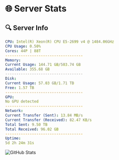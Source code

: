 # 🌐 Server Stats
## 🔍 Server Info
```yaml
CPU: Intel(R) Xeon(R) CPU E5-2699 v4 @ 1484.06GHz
CPU Usage: 0.50%
Cores: 44P | 88T
-----------------------------------
Memory:
Current Usage: 144.71 GB/503.74 GB
Available: 355.68 GB
-----------------------------------
Disk:
Current Usage: 57.03 GB/1.71 TB
Free: 1.57 TB
-----------------------------------
GPU:
No GPU detected
-----------------------------------
Network:
Current Transfer (Sent): 13.84 MB/s
Current Transfer (Received): 82.47 KB/s
Total Sent: 9.50 TB
Total Received: 96.02 GB
-----------------------------------
Uptime:
5d 2h 24m 31s
```
![GitHub Stats](https://img.shields.io/badge/Updated-2025-03-12_23:47:20-blue)